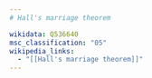 ```yaml
---
# Hall's marriage theorem

wikidata: Q536640
msc_classification: "05"
wikipedia_links:
  - "[[Hall's marriage theorem]]"
---
```

